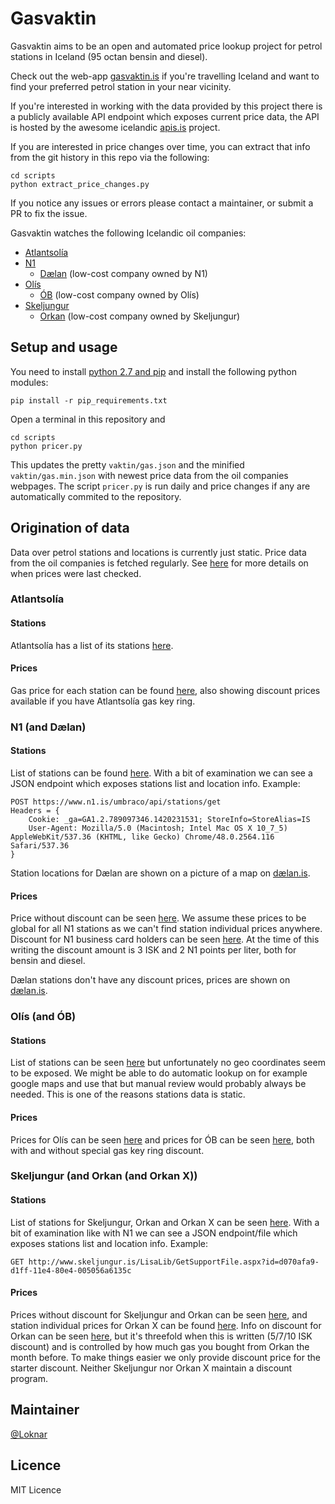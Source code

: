 
# Gasvaktin

Gasvaktin aims to be an open and automated price lookup project for petrol stations in Iceland (95 octan bensin and diesel).

Check out the web-app [gasvaktin.is](https://gasvaktin.is/) if you're travelling Iceland and want to find your preferred petrol station in your near vicinity.

If you're interested in working with the data provided by this project there is a publicly available API endpoint which exposes current price data, the API is hosted by the awesome icelandic [apis.is](http://docs.apis.is/#endpoint-petrol) project.

If you are interested in price changes over time, you can extract that info from the git history in this repo via the following:

	cd scripts
	python extract_price_changes.py

If you notice any issues or errors please contact a maintainer, or submit a PR to fix the issue.

Gasvaktin watches the following Icelandic oil companies:

* [Atlantsolía](http://atlantsolia.is/)
* [N1](https://www.n1.is/)
  - [Dælan](http://daelan.is/) (low-cost company owned by N1)
* [Olís](http://www.olis.is/)
  - [ÓB](http://www.ob.is/) (low-cost company owned by Olís)
* [Skeljungur](http://www.skeljungur.is/)
  - [Orkan](http://www.orkan.is/) (low-cost company owned by Skeljungur)

## Setup and usage

You need to install [python 2.7 and pip](http://docs.python-guide.org/en/latest/starting/install/win/) and install the following python modules:

	pip install -r pip_requirements.txt

Open a terminal in this repository and

	cd scripts
	python pricer.py

This updates the pretty `vaktin/gas.json` and the minified `vaktin/gas.min.json` with newest price data from the oil companies webpages. The script `pricer.py` is run daily and price changes if any are automatically commited to the repository.

## Origination of data

Data over petrol stations and locations is currently just static. Price data from the oil companies is fetched regularly. See [here](https://gist.github.com/gasvaktin) for more details on when prices were last checked.

### Atlantsolía

#### Stations

Atlantsolía has a list of its stations [here](https://www.atlantsolia.is/stodvar/).

#### Prices

Gas price for each station can be found [here](http://atlantsolia.is/stodvarverd.aspx), also showing discount prices available if you have Atlantsolía gas key ring.

### N1 (and Dælan)

#### Stations

List of stations can be found [here](https://www.n1.is/stodvar/). With a bit of examination we can see a JSON endpoint which exposes stations list and location info. Example:
	
	POST https://www.n1.is/umbraco/api/stations/get
	Headers = {
		Cookie: _ga=GA1.2.789097346.1420231531; StoreInfo=StoreAlias=IS
		User-Agent: Mozilla/5.0 (Macintosh; Intel Mac OS X 10_7_5) AppleWebKit/537.36 (KHTML, like Gecko) Chrome/48.0.2564.116 Safari/537.36
	}

Station locations for Dælan are shown on a picture of a map on [dælan.is](http://daelan.is/).

#### Prices

Price without discount can be seen [here](https://www.n1.is/eldsneyti/). We assume these prices to be global for all N1 stations as we can't find station individual prices anywhere. Discount for N1 business card holders can be seen [here](https://www.n1.is/n1-kortid/saekja-um-kort/). At the time of this writing the discount amount is 3 ISK and 2 N1 points per liter, both for bensin and diesel.

Dælan stations don't have any discount prices, prices are shown on [dælan.is](http://daelan.is/).

### Olís (and ÓB)

#### Stations

List of stations can be seen [here](http://www.olis.is/solustadir/thjonustustodvar) but unfortunately no geo coordinates seem to be exposed. We might be able to do automatic lookup on for example google maps and use that but manual review would probably always be needed. This is one of the reasons stations data is static.

#### Prices

Prices for Olís can be seen [here](http://www.olis.is/solustadir/thjonustustodvar/eldsneytisverd/) and prices for ÓB can be seen [here](http://www.ob.is/eldsneytisverd/), both with and without special gas key ring discount.

### Skeljungur (and Orkan (and Orkan X))

#### Stations

List of stations for Skeljungur, Orkan and Orkan X can be seen [here](http://www.skeljungur.is/einstaklingar/stadsetning-stodva/). With a bit of examination like with N1 we can see a JSON endpoint/file which exposes stations list and location info. Example:

	GET http://www.skeljungur.is/LisaLib/GetSupportFile.aspx?id=d070afa9-d1ff-11e4-80e4-005056a6135c

#### Prices

Prices without discount for Skeljungur and Orkan can be seen [here](http://www.skeljungur.is/einstaklingar/eldsneytisverd/), and station individual prices for Orkan X can be found [here](http://www.orkan.is/Orkan-X/Stodvar). Info on discount for Orkan can be seen [here](https://www.orkan.is/Afslattarthrep), but it's threefold when this is written (5/7/10 ISK discount) and is controlled by how much gas you bought from Orkan the month before. To make things easier we only provide discount price for the starter discount. Neither Skeljungur nor Orkan X maintain a discount program.

## Maintainer

[@Loknar](https://github.com/Loknar/)

## Licence

MIT Licence
